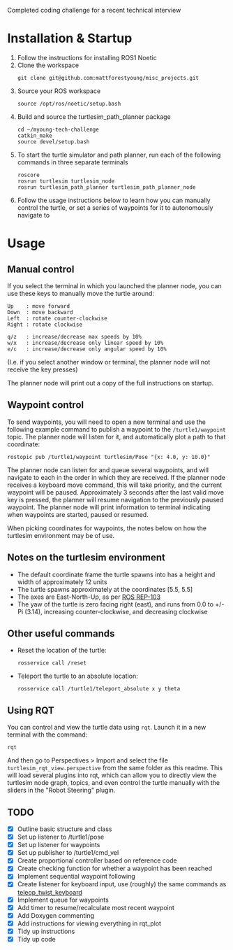 Completed coding challenge for a recent technical interview

# Installation & Startup

1. Follow the instructions for installing ROS1 Noetic
1. Clone the workspace
   ```
   git clone git@github.com:mattforestyoung/misc_projects.git
   ```
1. Source your ROS workspace
   ```
   source /opt/ros/noetic/setup.bash
   ```
1. Build and source the turtlesim_path_planner package
   ```
   cd ~/myoung-tech-challenge
   catkin_make
   source devel/setup.bash
   ``` 
1. To start the turtle simulator and path planner, run each of the following commands in three separate terminals
   ```
   roscore
   rosrun turtlesim turtlesim_node                           
   rosrun turtlesim_path_planner turtlesim_path_planner_node
   ```
1. Follow the usage instructions below to learn how you can manually control the turtle, or set a series of waypoints for it to autonomously navigate to

# Usage
## Manual control 
If you select the terminal in which you launched the planner node, you can use these keys to manually move the turtle around:
```
Up    : move forward
Down  : move backward
Left  : rotate counter-clockwise
Right : rotate clockwise

q/z   : increase/decrease max speeds by 10%
w/x   : increase/decrease only linear speed by 10%
e/c   : increase/decrease only angular speed by 10%
```
(I.e. if you select another window or terminal, the planner node will not receive the key presses)

The planner node will print out a copy of the full instructions on startup.

## Waypoint control

To send waypoints, you will need to open a new terminal and use the following example command to publish a waypoint to the `/turtle1/waypoint` topic. The planner node will listen for it, and automatically plot a path to that coordinate:
```
rostopic pub /turtle1/waypoint turtlesim/Pose "{x: 4.0, y: 10.0}"
```
The planner node can listen for and queue several waypoints, and will navigate to each in the order in which they are received. If the planner node receives a keyboard move command, this will take priority, and the current waypoint will be paused. Approximately 3 seconds after the last valid move key is pressed, the planner will resume navigation to the previously paused waypoint. The planner node will print information to terminal indicating when waypoints are started, paused or resumed.

When picking coordinates for waypoints, the notes below on how the turtlesim environment may be of use. 

## Notes on the turtlesim environment
* The default coordinate frame the turtle spawns into has a height and width of approximately 12 units 
* The turtle spawns approximately at the coordinates [5.5, 5.5]
* The axes are East-North-Up, as per [ROS REP-103](https://www.ros.org/reps/rep-0103.html)
* The yaw of the turtle is zero facing right (east), and runs from 0.0 to +/- Pi (3.14), increasing counter-clockwise, and decreasing clockwise

## Other useful commands
* Reset the location of the turtle:
   ```
   rosservice call /reset
   ```
* Teleport the turtle to an absolute location:
   ```
   rosservice call /turtle1/teleport_absolute x y theta
   ```

## Using RQT
You can control and view the turtle data using `rqt`. Launch it in a new terminal with the command:
```
rqt
```
And then go to Perspectives > Import and select the file `turtlesim_rqt_view.perspective` from the same folder as this readme. This will load several plugins into rqt, which can allow you to directly view the turtlesim node graph, topics, and even control the turtle manually with the sliders in the "Robot Steering" plugin. 

## TODO
- [X] Outline basic structure and class
- [X] Set up listener to /turtle1/pose
- [X] Set up listener for waypoints
- [X] Set up publisher to /turtle1/cmd_vel
- [X] Create proportional controller based on reference code 
- [X] Create checking function for whether a waypoint has been reached
- [X] Implement sequential waypoint following
- [X] Create listener for keyboard input, use (roughly) the same commands as [teleop_twist_keyboard](https://github.com/ros-teleop/teleop_twist_keyboard)
- [X] Implement queue for waypoints
- [X] Add timer to resume/recalculate most recent waypoint 
- [X] Add Doxygen commenting
- [X] Add instructions for viewing everything in rqt_plot
- [X] Tidy up instructions
- [X] Tidy up code